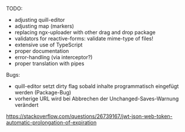 TODO:

- adjusting quill-editor
- adjusting map (markers)
- replacing ngx-uploader with other drag and drop package
- validators for reactive-forms: validate mime-type of files!
- extensive use of TypeScript
- proper documentation 
- error-handling (via interceptor?)
- proper translation with pipes

Bugs:
- quill-editor setzt dirty flag sobald inhalte programmatisch eingefügt werden (Package-Bug)
- vorherige URL wird bei Abbrechen der Unchanged-Saves-Warnung verändert



https://stackoverflow.com/questions/26739167/jwt-json-web-token-automatic-prolongation-of-expiration



